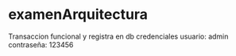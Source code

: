# examenArquitectura
Transaccion funcional y registra en db
credenciales
usuario: admin
contraseña: 123456


